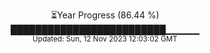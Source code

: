 <p align="center">
⏳Year Progress (86.44 %) <br>
█████████████████████████▁▁▁▁▁ <br>
<sub>Updated: Sun, 12 Nov 2023 12:03:02 GMT</sub>
</p>

